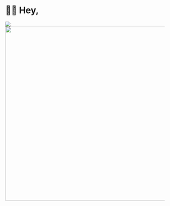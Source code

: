 # 👋🏻 Hey,
<img align="center" src="https://github-readme-stats.vercel.app/api?username=agentnova&hide=issues,prs&show_icons=true&count_private=true&include_all_commits=true">
<img align="center" src="https://github-readme-stats.vercel.app/api/top-langs/?username=agentnova&layout=compact" width="550">

